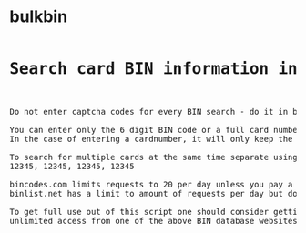 # bulkbin
<pre><h1>Search card BIN information in bulk</h1>

Do not enter captcha codes for every BIN search - do it in bulk!

You can enter only the 6 digit BIN code or a full card number.
In the case of entering a cardnumber, it will only keep the first 6 digits.

To search for multiple cards at the same time separate using space + comma, like so:
12345, 12345, 12345, 12345

bincodes.com limits requests to 20 per day unless you pay a small amount. Requires API key.
binlist.net has a limit to amount of requests per day but does not require an API key.

To get full use out of this script one should consider getting 
unlimited access from one of the above BIN database websites.
</pre>
